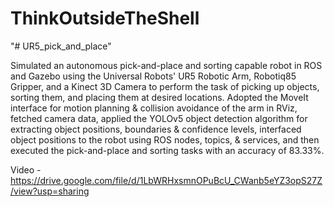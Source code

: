 # ThinkOutsideTheShell

"# UR5_pick_and_place" 

Simulated an autonomous pick-and-place and sorting capable robot in ROS and Gazebo using the Universal Robots' UR5 Robotic Arm, Robotiq85 Gripper, and a Kinect 3D Camera to perform the task of picking up objects, sorting them, and placing them at desired locations. Adopted the MoveIt interface for motion planning & collision avoidance of the arm in RViz, fetched camera data, applied the YOLOv5 object detection algorithm for extracting object positions, boundaries & confidence levels, interfaced object positions to the robot using ROS nodes, topics, & services, and then executed the pick-and-place and sorting tasks with an accuracy of 83.33%.

Video - https://drive.google.com/file/d/1LbWRHxsmnOPuBcU_CWanb5eYZ3opS27Z/view?usp=sharing
